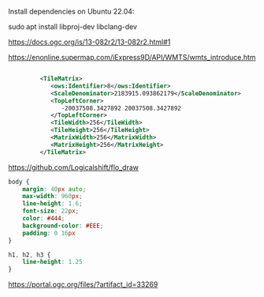 Install dependencies on Ubuntu 22.04:

sudo apt install libproj-dev libclang-dev

https://docs.ogc.org/is/13-082r2/13-082r2.html#1

https://enonline.supermap.com/iExpress9D/API/WMTS/wmts_introduce.htm

```xml

         <TileMatrix>
            <ows:Identifier>8</ows:Identifier>
            <ScaleDenominator>2183915.093862179</ScaleDenominator>
            <TopLeftCorner>
               -20037508.3427892 20037508.3427892
            </TopLeftCorner>
            <TileWidth>256</TileWidth>
            <TileHeight>256</TileHeight>
            <MatrixWidth>256</MatrixWidth>
            <MatrixHeight>256</MatrixHeight>
         </TileMatrix>

```

https://github.com/Logicalshift/flo_draw

```css
body {
    margin: 40px auto;
    max-width: 960px;
    line-height: 1.6;
    font-size: 22px;
    color: #444;
    background-color: #EEE;
    padding: 0 16px
}

h1, h2, h3 {
    line-height: 1.25
}
```

https://portal.ogc.org/files/?artifact_id=33269